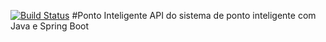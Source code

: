 [![Build Status](https://travis-ci.org/rogeriorodriguesoliveira/ponto-inteligente-api.svg?branch=master)](https://travis-ci.org/rogeriorodriguesoliveira/ponto-inteligente-api)
#Ponto Inteligente
API do sistema de ponto inteligente com Java e Spring Boot

